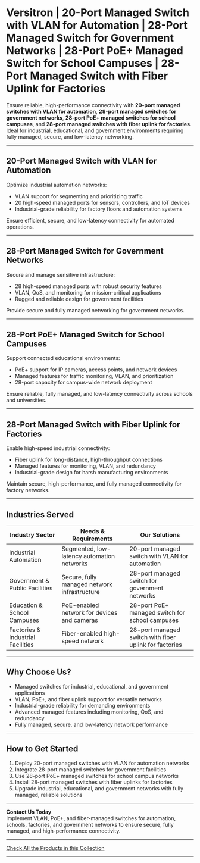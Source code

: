 # Versitron | 20-Port Managed Switch with VLAN for Automation | 28-Port Managed Switch for Government Networks | 28-Port PoE+ Managed Switch for School Campuses | 28-Port Managed Switch with Fiber Uplink for Factories

Ensure reliable, high-performance connectivity with **20-port managed switches with VLAN for automation**, **28-port managed switches for government networks**, **28-port PoE+ managed switches for school campuses**, and **28-port managed switches with fiber uplink for factories**. Ideal for industrial, educational, and government environments requiring fully managed, secure, and low-latency networking.

---

## 20-Port Managed Switch with VLAN for Automation

Optimize industrial automation networks:

- VLAN support for segmenting and prioritizing traffic  
- 20 high-speed managed ports for sensors, controllers, and IoT devices  
- Industrial-grade reliability for factory floors and automation systems  

Ensure efficient, secure, and low-latency connectivity for automated operations.

---

## 28-Port Managed Switch for Government Networks

Secure and manage sensitive infrastructure:

- 28 high-speed managed ports with robust security features  
- VLAN, QoS, and monitoring for mission-critical applications  
- Rugged and reliable design for government facilities  

Provide secure and fully managed networking for government networks.

---

## 28-Port PoE+ Managed Switch for School Campuses

Support connected educational environments:

- PoE+ support for IP cameras, access points, and network devices  
- Managed features for traffic monitoring, VLAN, and prioritization  
- 28-port capacity for campus-wide network deployment  

Ensure reliable, fully managed, and low-latency connectivity across schools and universities.

---

## 28-Port Managed Switch with Fiber Uplink for Factories

Enable high-speed industrial connectivity:

- Fiber uplink for long-distance, high-throughput connections  
- Managed features for monitoring, VLAN, and redundancy  
- Industrial-grade design for harsh manufacturing environments  

Maintain secure, high-performance, and fully managed connectivity for factory networks.

---

## Industries Served

| Industry Sector                 | Needs & Requirements                          | Our Solutions                                         |
|---------------------------------|----------------------------------------------|------------------------------------------------------|
| Industrial Automation            | Segmented, low-latency automation networks   | 20-port managed switch with VLAN for automation      |
| Government & Public Facilities   | Secure, fully managed network infrastructure | 28-port managed switch for government networks      |
| Education & School Campuses      | PoE-enabled network for devices and cameras  | 28-port PoE+ managed switch for school campuses     |
| Factories & Industrial Facilities | Fiber-enabled high-speed network             | 28-port managed switch with fiber uplink for factories |

---

## Why Choose Us?

- Managed switches for industrial, educational, and government applications  
- VLAN, PoE+, and fiber uplink support for versatile networks  
- Industrial-grade reliability for demanding environments  
- Advanced managed features including monitoring, QoS, and redundancy  
- Fully managed, secure, and low-latency network performance  

---

## How to Get Started

1. Deploy 20-port managed switches with VLAN for automation networks  
2. Integrate 28-port managed switches for government facilities  
3. Use 28-port PoE+ managed switches for school campus networks  
4. Install 28-port managed switches with fiber uplinks for factories  
5. Upgrade industrial, educational, and government networks with fully managed, reliable solutions  

---

**Contact Us Today**  
Implement VLAN, PoE+, and fiber-managed switches for automation, schools, factories, and government networks to ensure secure, fully managed, and high-performance connectivity.

---

[Check All the Products in this Collection](https://www.versitron.com/collections/fiber-optic-network-switches)

---
